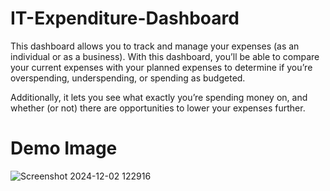 # IT-Expenditure-Dashboard

This dashboard allows you to track and manage your expenses (as an individual or as a business). With this dashboard, you’ll be able to compare your current expenses with your planned expenses to determine if you’re overspending, underspending, or spending as budgeted.

Additionally, it lets you see what exactly you’re spending money on, and whether (or not) there are opportunities to lower your expenses further.

# Demo Image

![Screenshot 2024-12-02 122916](https://github.com/user-attachments/assets/5a07370e-d3ae-477f-b088-a05044b8d523)
